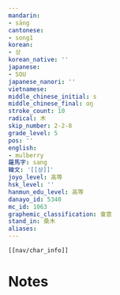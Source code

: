 ```yaml
---
mandarin:
- sāng
cantonese:
- song1
korean:
- 상
korean_native: ''
japanese:
- SOU
japanese_nanori: ''
vietnamese:
middle_chinese_initial: s
middle_chinese_final: ɑŋ
stroke_count: 10
radical: 木
skip_number: 2-2-8
grade_level: 5
pos: ''
english:
- mulberry
羅馬字: sang
韓文: '[[상]]'
joyo_level: 高等
hsk_level: ''
hanmun_edu_level: 高等
danayo_id: 5340
mc_id: 1063
graphemic_classification: 會意
stand_in: 桑木
aliases:
---
```

```meta-bind-embed
[[nav/char_info]]
```

# Notes

